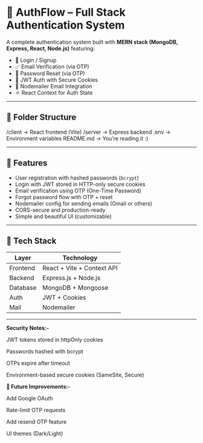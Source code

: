 # 🔐 AuthFlow – Full Stack Authentication System

A complete authentication system built with **MERN stack (MongoDB, Express, React, Node.js)** featuring:

- 🔑 Login / Signup
- ✅ Email Verification (via OTP)
- 🔄 Password Reset (via OTP)
- 🍪 JWT Auth with Secure Cookies
- 📧 Nodemailer Email Integration
- ⚛️ React Context for Auth State

---

## 📁 Folder Structure

/client → React frontend (Vite)
/server → Express backend
.env → Environment variables
README.md → You’re reading it :)


---

## 🚀 Features

- User registration with hashed passwords (`bcrypt`)
- Login with JWT stored in HTTP-only secure cookies
- Email verification using OTP (One-Time Password)
- Forgot password flow with OTP + reset
- Nodemailer config for sending emails (Gmail or others)
- CORS-secure and production-ready
- Simple and beautiful UI (customizable)

---

## 🔧 Tech Stack

| Layer     | Technology                     |
|-----------|--------------------------------|
| Frontend | React + Vite + Context API      |
| Backend  | Express.js + Node.js            |
| Database | MongoDB + Mongoose              |
| Auth     | JWT + Cookies                   |
| Mail     | Nodemailer                      |

---

**Security Notes:-**


JWT tokens stored in httpOnly cookies

Passwords hashed with bcrypt

OTPs expire after timeout

Environment-based secure cookies (SameSite, Secure)



**🧪 Future Improvements:-**


Add Google OAuth

Rate-limit OTP requests

Add resend OTP feature

UI themes (Dark/Light)



